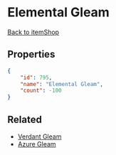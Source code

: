 # Elemental Gleam

<no description available>

[Back to itemShop](../item-shops.md)

## Properties

```json
{
    "id": 795,
    "name": "Elemental Gleam",
    "count": -100
}
```

## Related

- [Verdant Gleam](../items/21747-verdant-gleam.md)
- [Azure Gleam](../items/22196-azure-gleam.md)

